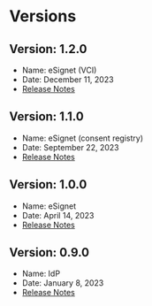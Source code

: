 # Versions

## Version: 1.2.0

* Name: eSignet (VCI)
* Date: December 11, 2023
* [Release Notes](./#version-1.2.0)

## Version: 1.1.0

* Name: eSignet (consent registry)
* Date: September 22, 2023
* [Release Notes](v1.1.0)

## Version: 1.0.0

* Name: eSignet
* Date: April 14, 2023
* [Release Notes](v1.0.0)

## Version: 0.9.0

* Name: IdP
* Date: January 8, 2023
* [Release Notes](v0.9.0)
